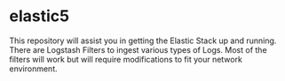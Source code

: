 # elastic5
This repository will assist you in getting the Elastic Stack up and running. There are Logstash Filters to ingest various types of Logs.
Most of the filters will work but will require modifications to fit your network environment.
